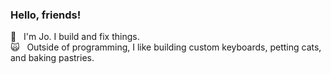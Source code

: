 ### Hello, friends!
<p>💬  &nbsp; I'm Jo. I build and fix things.<br>
  🙀 &nbsp; Outside of programming, I like building custom keyboards, petting cats, and baking pastries.<br>
</p>
